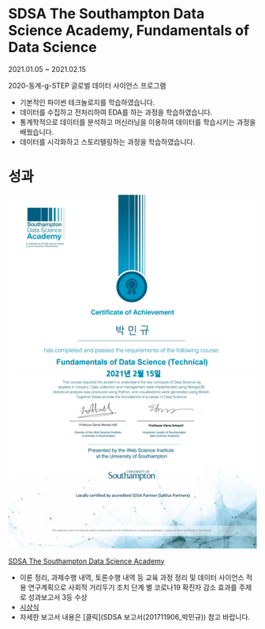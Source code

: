 # SDSA The Southampton Data Science Academy, Fundamentals of Data Science


2021.01.05 ~ 2021.02.15

2020-동계-g-STEP 글로벌 데이터 사이언스 프로그램
* 기본적인 파이썬 테크놀로지를 학습하였습니다.
* 데이터를 수집하고 전처리하여 EDA를 하는 과정을 학습하였습니다.
* 통계학적으로 데이터를 분석하고 머신러닝을 이용하여 데이터를 학습시키는 과정을 배웠습니다.
* 데이터를 시각화하고 스토리텔링하는 과정을 학습하였습니다.


# 성과
![alt SDSA.png](SDSA.png) <br>

[SDSA The Southampton Data Science Academy](https://cms.pknu.ac.kr/pknusme/view.do?no=13640&idx=483693&view=view&pageIndex=1&sv=&sw=)<br>
* 이론 정리, 과제수행 내역, 토론수행 내역 등 교육 과정 정리 및 데이터 사이언스 적용 연구계획으로 사회적 거리두기 조치 단계 별 코로나19 확진자 감소 효과를 주제로 성과보고서 3등 수상
* [시상식](https://cms.pknu.ac.kr/pknusme/view.do?no=13640&idx=484700&view=view#none)
* 자세한 보고서 내용은 [클릭](SDSA 보고서(201711906_박민규)) 참고 바랍니다.
